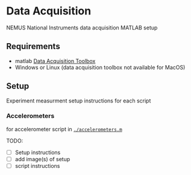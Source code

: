 # Data Acquisition
NEMUS National Instruments data acquisition MATLAB setup

## Requirements

- matlab [Data Acquisition Toolbox](https://www.mathworks.com/products/data-acquisition.html)
- Windows or Linux (data acquisition toolbox not available for MacOS)

## Setup

Experiment measurment setup instructions for each script

### Accelerometers

for accelerometer script in [`./accelerometers.m`](./accelerometers.m)

TODO: 

- [ ] Setup instructions
- [ ] add image(s) of setup
- [ ] script instructions
